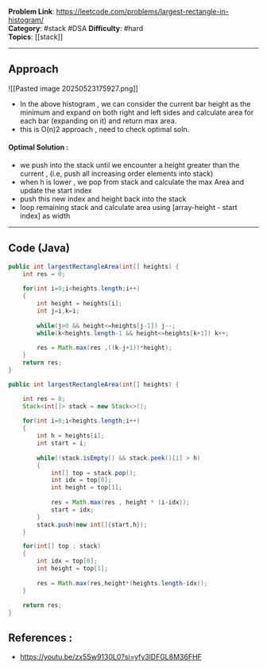 
**Problem Link**: https://leetcode.com/problems/largest-rectangle-in-histogram/  
**Category**: #stack  #DSA
**Difficulty**: #hard  
**Topics**: [[stack]]

---

## Approach

![[Pasted image 20250523175927.png]]


- In the above histogram , we can consider the current bar height as the minimum and expand on both right and left sides and calculate area for each bar (expanding on it) and return max area.
- this is O(n)2 approach , need to check optimal soln.

#### Optimal Solution :

- we push into the stack until we encounter a height greater than the current , (i.e, push all increasing order elements into stack)
- when h is lower , we pop from stack and calculate the max Area and update the start index
- push this new index and height back into the stack
- loop remaining stack and calculate area using [array-height - start index] as width

---

## Code (Java)

```java
public int largestRectangleArea(int[] heights) {
	int res = 0;
	
	for(int i=0;i<heights.length;i++)	
	{
		int height = heights[i];	
		int j=i,k=i;
		
		while(j>0 && height<=heights[j-1]) j--;
		while(k<heights.length-1 && height<=heights[k+1]) k++;
		
		res = Math.max(res ,((k-j+1))*height);
	}
	return res;
}
```

```java
public int largestRectangleArea(int[] heights) {

	int res = 0;
	Stack<int[]> stack = new Stack<>();
	
	for(int i=0;i<heights.length;i++)
	{
		int h = heights[i];		
		int start = i;
		
		while(!stack.isEmpty() && stack.peek()[1] > h)	
		{
			int[] top = stack.pop();
			int idx = top[0];
			int height = top[1];
			
			res = Math.max(res , height * (i-idx));
			start = idx;
		}
		stack.push(new int[]{start,h});
	}

	for(int[] top : stack)
	{
		int idx = top[0];
		int height = top[1];
		
		res = Math.max(res,height*(heights.length-idx));
	}
	
	return res;
}
```
## References :

- https://youtu.be/zx5Sw9130L0?si=yfy3lDFGL8M36FHF